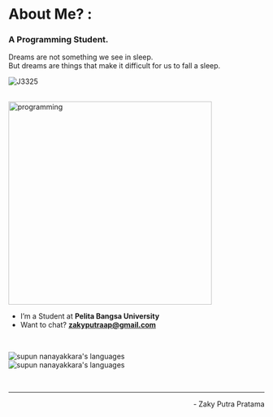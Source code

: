 <h1 align="left">About Me? : </h1>
<h3 align="left">A Programming Student.</h3>
<p align="left">Dreams are not something we see in sleep.<br> But dreams are things that make it difficult for us to fall a sleep.</p>
<p align="left"> 
 <img src="https://komarev.com/ghpvc/?username=J3325&label=Profile%20views&color=3A3960&style=flat" alt="J3325" />
<!--  <img src="https://img.shields.io/badge/Languages-Python | Java | PHP | JavaScript | MySql -white.svg" alt="supun nanayakkara's languages" /> -->
<!--  <img alt="Profile followers" src="https://img.shields.io/github/followers/J3325"> -->
</p>
<br>
<img align="center" alt="programming" width="400" src="https://i.pinimg.com/originals/98/1a/b7/981ab7f08fe9e1ce0e85f1eadfa5a6d9.gif">
<br>

- I’m a Student at **Pelita Bangsa University**
- Want to chat? **zakyputraap@gmail.com**

<br>
<!-- <h3 align="left">My Tool:</h3> -->
<p align="left">
 <img src="https://img.shields.io/badge/Languages-Python | Java | PHP | JavaScript | MySql -EEE4B1.svg" alt="supun nanayakkara's languages" /><br>
 <img src="https://img.shields.io/badge/Tools-Git | Github | VS Code | Android Studio | Figma -E2DFD0.svg" alt="supun nanayakkara's languages" />
<!--   <a href="https://skillicons.dev">
    <img src="https://skillicons.dev/icons?i=git,github,vscode,androidstudio,figma" /><br> -->
<!--    <img src="https://skillicons.dev/icons?i=python,java,javascript,php,mysql" /> -->
<!-- </a> -->
</p>
<br>
<!-- <p align="left">
  <a href="https://abhigyantrips.dev/">
<!--   <img width="49.5%" src="https://github-readme-stats.vercel.app/api?username=MuhammadPrayoga&show_icons=true&theme=tokyonight&hide_border=true" /> -->
<!--   <img width="49.5%" src="https://github-readme-streak-stats.herokuapp.com/?user=MuhammadPrayoga&theme=tokyonight&hide_border=true" /><br> -->
<!--   <img width="49.5%" src="https://github-readme-stats.vercel.app/api/top-langs/?username=J3325&langs_count=10&theme=tokyonight&layout=compact&hide_border=true" />  
  </a> -->
<!-- </p> -->

---

<p align="right" > - Zaky Putra Pratama </a></p>
